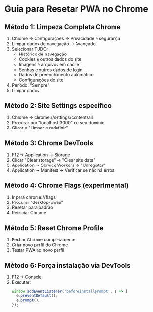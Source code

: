 # Guia para Resetar PWA no Chrome

## Método 1: Limpeza Completa Chrome
1. Chrome → Configurações → Privacidade e segurança
2. Limpar dados de navegação → Avançado
3. Selecionar TUDO:
   - Histórico de navegação
   - Cookies e outros dados do site
   - Imagens e arquivos em cache
   - Senhas e outros dados de login
   - Dados de preenchimento automático
   - Configurações do site
4. Período: "Sempre"
5. Limpar dados

## Método 2: Site Settings específico
1. Chrome → chrome://settings/content/all
2. Procurar por "localhost:3000" ou seu domínio
3. Clicar e "Limpar e redefinir"

## Método 3: Chrome DevTools
1. F12 → Application → Storage
2. Clicar "Clear storage" → "Clear site data"
3. Application → Service Workers → "Unregister"
4. Application → Manifest → Verificar se não há erros

## Método 4: Chrome Flags (experimental)
1. Ir para chrome://flags
2. Procurar "desktop-pwas"
3. Resetar para padrão
4. Reiniciar Chrome

## Método 5: Reset Chrome Profile
1. Fechar Chrome completamente
2. Criar novo perfil do Chrome
3. Testar PWA no novo perfil

## Método 6: Força instalação via DevTools
1. F12 → Console
2. Executar: 
   ```javascript
   window.addEventListener('beforeinstallprompt', e => {
     e.preventDefault();
     e.prompt();
   });
   ```